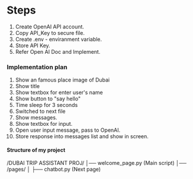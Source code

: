 # Steps
1. Create OpenAI API account.
2. Copy API_Key to secure file.
3. Create .env - enviranment variable.
4. Store API Key.
5. Refer Open AI Doc and Implement.


### Implementation plan
1. Show an famous place image of Dubai
2. Show title
3. Show textbox for enter user's name
4. Show button to "say hello"
5. Time sleep for 3 seconds
6. Switched to next file
7. Show messages.
8. Show textbox for input.
9. Open user input message, pass to OpenAI.
10. Store response into messages list and show in screen.

#### Structure of my project
/DUBAI TRIP ASSISTANT PROJ/
│── welcome_page.py  (Main script)
│── /pages/
│   ├── chatbot.py   (Next page)

